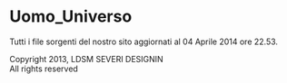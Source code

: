 Uomo_Universo
=============

Tutti i file sorgenti del nostro sito aggiornati al 04 Aprile 2014 ore 22.53.

Copyright 2013, LDSM SEVERI DESIGNIN<br />
All rights reserved
